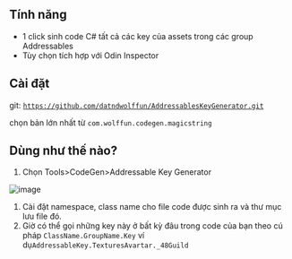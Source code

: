## Tính năng

- 1 click sinh code C# tất cả các key của assets trong các group Addressables
- Tùy chọn tích hợp với Odin Inspector

## Cài đặt

git: [`https://github.com/datndwolffun/AddressablesKeyGenerator.git`](https://github.com/datndwolffun/AddressablesKeyGenerator.git)

chọn bản lớn nhất từ `com.wolffun.codegen.magicstring`

## Dùng như thế nào?

1. Chọn Tools>CodeGen>Addressable Key Generator

![image](https://user-images.githubusercontent.com/105283697/170400970-6e831b60-4297-488e-8b5a-eb08c2fd7d99.png)

1. Cài đặt namespace, class name cho file code được sinh ra và thư mục lưu file đó.
2. Giờ có thể gọi những key này ở bất kỳ đâu trong code của bạn theo cú pháp `ClassName.GroupName.Key` ví dụ`AddressableKey.TexturesAvartar._48Guild`
